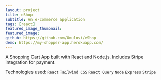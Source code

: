 ```yaml
---
layout: project
title: eShop
subtitle: An e-commerce application
tags: [react]
featured_image_thumbnail:
featured_image:
github: https://github.com/Omulosi/eShop
demo: https://my-shopper-app.herokuapp.com/
---
```


A Shopping Cart App built with React and Node.js. Includes Stripe
integration for payment.

Technologies used: `React` `Tailwind CSS` `React Query` `Node` `Express` `Stripe`
